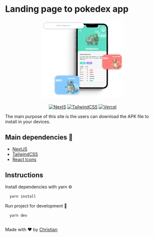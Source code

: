 # Landing page to pokedex app

<div align="center">

  ### <img src="https://github.com/Chris-specs/pokedex-landing/blob/master/public/images/mockup.svg" height="250px"/>
  
  [![NextS](https://img.shields.io/badge/next.js-000000?style=for-the-badge&logo=nextdotjs&logoColor=white)](https://nextjs.org/)
  [![TailwindCSS](https://img.shields.io/badge/Tailwind_CSS-38B2AC?style=for-the-badge&logo=tailwind-css&logoColor=white)](https://tailwindcss.com/)
  [![Vercel](https://img.shields.io/badge/Vercel-000000?style=for-the-badge&logo=vercel&logoColor=white)](https://vercel.com/)

</div>

The main purpose of this site is the users can download the APK file to install in your devices.

## Main dependencies 🧱

 - [NextJS](https://nextjs.org/)
 - [TailwindCSS](https://tailwindcss.com/)
 - [React Icons](https://react-icons.github.io/react-icons/)
  
## Instructions

Install dependencies with yarn ⚙️

```bash 
  yarn install
```

Run project for development 🚧

```bash 
  yarn dev
```

## 
Made with ❤️ by [Christian](https://github.com/Chris-specs)

